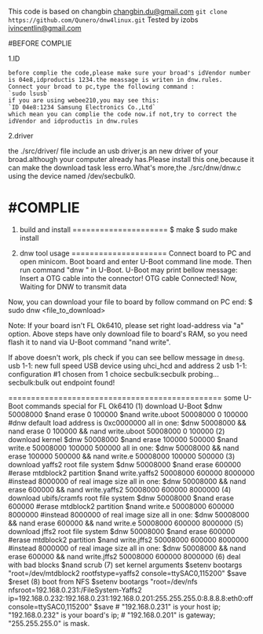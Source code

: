 This code is based on changbin <changbin.du@gmail.com>
`git clone https://github.com/Qunero/dnw4linux.git`
Tested by izobs <ivincentlin@gmail.com>

#BEFORE COMPLIE

1.ID

    before complie the code,please make sure your broad's idVendor number is 04e8,idproductis 1234.the meassage is writen in dnw.rules.
    Connect your broad to pc,type the following command :
    `sudo lsusb`
    if you are using webee210,you may see this:
    `ID 04e8:1234 Samsung Electronics Co.,Ltd`
    which mean you can complie the code now.if not,try to correct the idVendor and idproductis in dnw.rules
2.driver

 the ./src/driver/ file include an usb driver,is an new driver of your broad.although your computer already has.Please install this one,because it can make the download task less erro.What's more,the ./src/dnw/dnw.c using the device named /dev/secbulk0.

#COMPLIE
=========================================

1. build and install
=====================
	$ make
	$ sudo make install

2. dnw tool usage 
=====================
Connect board to PC and open minicom. Boot board and enter U-Boot command line mode.
Then run command "dnw <download address>" in U-Boot. U-Boot may print bellow message:
	Insert a OTG cable into the connector!
	OTG cable Connected!
	Now, Waiting for DNW to transmit data

Now, you can download your file to board by follow command on PC end:
	$ sudo dnw <file_to_download>

Note: If your board isn't FL Ok6410, please set right load-address via "a" option.
      Above steps have only download file to board's RAM, so you need  flash
      it to nand via U-Boot command "nand write".

If above doesn't work, pls check if you can see bellow message in `dmesg`.
	usb 1-1: new full speed USB device using uhci_hcd and address 2
	usb 1-1: configuration #1 chosen from 1 choice
	secbulk:secbulk probing...
	secbulk:bulk out endpoint found!

===============================================
some U-Boot commands special for FL Ok6410
   (1) download U-Boot
	$dnw 50008000
	$nand erase 0 100000
	$nand write.uboot 50008000 0 100000
	#dnw default load address is 0xc0000000
	all in one:
	$dnw 50008000 && nand erase 0 100000 && nand write.uboot 50008000 0 100000
   (2) download kernel
	$dnw 50008000
	$nand erase 100000 500000
	$nand write.e 50008000 100000 500000
	all in one:
	$dnw 50008000 && nand erase 100000 500000 && nand write.e 50008000 100000 500000
   (3) download yaffs2 root file system
	$dnw 50008000
	$nand erase 600000 #erase mtdblock2 partition
	$nand write.yaffs2 50008000 600000 8000000 #instead 8000000 of real image size
	all in one:
	$dnw 50008000 && nand erase 600000 && nand write.yaffs2 50008000 600000 8000000
   (4) download ubifs/cramfs root file system
	$dnw 50008000
	$nand erase 600000 #erase mtdblock2 partition
	$nand write.e 50008000 600000 8000000 #instead 8000000 of real image size
	all in one:
	$dnw 50008000 && nand erase 600000 && nand write.e 50008000 600000 8000000
   (5) download jffs2 root file system
	$dnw 50008000
	$nand erase 600000 #erase mtdblock2 partition
	$nand write.jffs2 50008000 600000 8000000 #instead 8000000 of real image size
	all in one:
	$dnw 50008000 && nand erase 600000 && nand write.jffs2 50008000 600000 8000000
   (6) deal with bad blocks
	$nand scrub
   (7) set kernel arguments
	$setenv bootargs "root=/dev/mtdblock2 rootfstype=yaffs2 console=ttySAC0,115200" 
	$save
	$reset
   (8) boot from NFS
	$setenv bootargs "root=/dev/nfs nfsroot=192.168.0.231:/FileSystem-Yaffs2 \
	 ip=192.168.0.232:192.168.0.231:192.168.0.201:255.255.255.0:8.8.8.8:eth0:off \
	 console=ttySAC0,115200"
	$save
	# "192.168.0.231" is your host ip; "192.168.0.232" is your board's ip;
	# "192.168.0.201" is gateway; "255.255.255.0" is mask.

